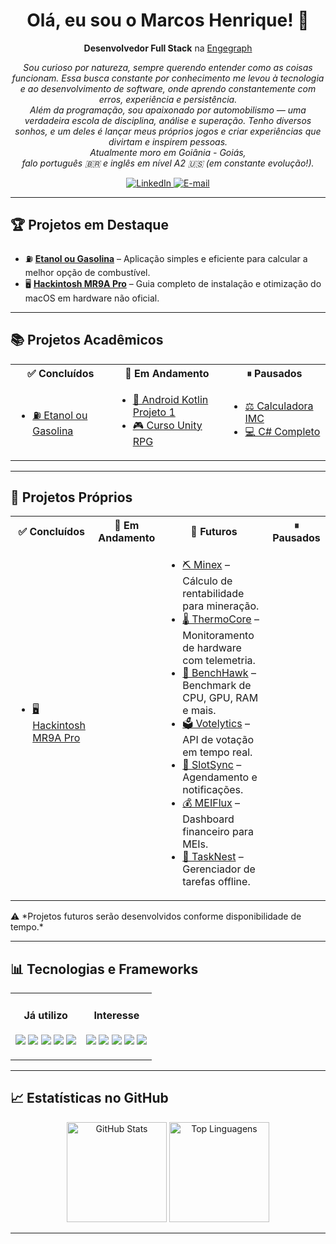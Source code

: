 <h1 align="center">Olá, eu sou o Marcos Henrique! 👋</h1>

<p align="center">
  <strong>Desenvolvedor Full Stack</strong> na <a href="https://engegraph.com" target="_blank">Engegraph</a>
</p>

<p align="center">
  <em>
    Sou curioso por natureza, sempre querendo entender como as coisas funcionam.  
    Essa busca constante por conhecimento me levou à tecnologia e ao desenvolvimento de software,  
    onde aprendo constantemente com erros, experiência e persistência.<br>
    Além da programação, sou apaixonado por automobilismo — uma verdadeira escola de disciplina, análise e superação.  
    Tenho diversos sonhos, e um deles é lançar meus próprios jogos e criar experiências que divirtam e inspirem pessoas.<br>
    Atualmente moro em Goiânia - Goiás,<br>
    falo português 🇧🇷 e inglês em nível A2 🇺🇸 (em constante evolução!).
  </em>
</p>

<div align="center">
  <!-- Botões de contato e perfil -->
  <a href="https://www.linkedin.com/in/marcoshenrique-developer/" target="_blank">
    <img src="https://img.shields.io/badge/LinkedIn-%230077B5?style=for-the-badge&logo=linkedin&logoColor=white" alt="LinkedIn"/>
  </a>
  <a href="mailto:marcosriderbr@outlook.com" target="_blank">
    <img src="https://img.shields.io/badge/Email-Contato-brightgreen?style=for-the-badge&logo=gmail" alt="E-mail"/>
  </a>
</div>

<hr/>

## 🏆 Projetos em Destaque

- ⛽ **[Etanol ou Gasolina](https://github.com/midnightbr/EtanolOuGasolina)** – Aplicação simples e eficiente para calcular a melhor opção de combustível.  
- 🖥 **[Hackintosh MR9A Pro](https://github.com/midnightbr/hackintosh-mr9apro-6750xt)** – Guia completo de instalação e otimização do macOS em hardware não oficial.  

---

## 📚 Projetos Acadêmicos

<div align="center">
  <table>
    <tr>
      <th>✅ Concluídos</th>
      <th>🚧 Em Andamento</th>
      <th>⏸ Pausados</th>
    </tr>
    <tr>
      <td>
        <ul>
          <li><a href="https://github.com/midnightbr/EtanolOuGasolina">⛽ Etanol ou Gasolina</a></li>
        </ul>
      </td>
      <td>
        <ul>
          <li><a href="https://github.com/midnightbr/Android-Kotlin-Projeto1">📱 Android Kotlin Projeto 1</a></li>
          <li><a href="https://github.com/midnightbr/Curso-Unity-RPG">🎮 Curso Unity RPG</a></li>
        </ul>
      </td>
      <td>
        <ul>
          <li><a href="https://github.com/midnightbr/CalculadoraIMC">⚖️ Calculadora IMC</a></li>
          <li><a href="https://github.com/midnightbr/CSharp-Completo">💻 C# Completo</a></li>
        </ul>
      </td>
    </tr>
  </table>
</div>

---

## 🚀 Projetos Próprios

<div align="center">
  <table>
    <tr>
      <th>✅ Concluídos</th>
      <th>🚧 Em Andamento</th>
      <th>🔮 Futuros</th>
      <th>⏸ Pausados</th>
    </tr>
    <tr>
      <td>
        <ul>
          <li><a href="https://github.com/midnightbr/hackintosh-mr9apro-6750xt">🖥 Hackintosh MR9A Pro</a></li>
        </ul>
      </td>
      <td></td>
      <td>
        <ul>
          <li><a href="https://github.com/midnightbr/minex-app">⛏️ Minex</a> – Cálculo de rentabilidade para mineração.</li>
          <li><a href="https://github.com/midnightbr/thermocore-monitor">🌡️ ThermoCore</a> – Monitoramento de hardware com telemetria.</li>
          <li><a href="https://github.com/midnightbr/benchhawk-suite">🧪 BenchHawk</a> – Benchmark de CPU, GPU, RAM e mais.</li>
          <li><a href="https://github.com/midnightbr/votelytics-api">🗳️ Votelytics</a> – API de votação em tempo real.</li>
          <li><a href="https://github.com/midnightbr/slotsync-system">📅 SlotSync</a> – Agendamento e notificações.</li>
          <li><a href="https://github.com/midnightbr/meiflux-dashboard">💰 MEIFlux</a> – Dashboard financeiro para MEIs.</li>
          <li><a href="https://github.com/midnightbr/tasknest-desktop">📝 TaskNest</a> – Gerenciador de tarefas offline.</li>
        </ul>
      </td>
      <td></td>
    </tr>
  </table>
</div>
⚠️ *Projetos futuros serão desenvolvidos conforme disponibilidade de tempo.*

---

## 📊 Tecnologias e Frameworks

<div align="center">
  <table>
    <tr>
      <td align="center" valign="top">
        <h4>Já utilizo</h4>
        <p>
          <img src="https://img.shields.io/badge/.NET%20%26%20C%23-512BD4?style=flat-square&logo=dotnet&logoColor=white"/>
          <img src="https://img.shields.io/badge/Kotlin-F18E33?style=flat-square&logo=kotlin&logoColor=white"/>
          <img src="https://img.shields.io/badge/Vue.js-4FC08D?style=flat-square&logo=vue.js&logoColor=white"/>
          <img src="https://img.shields.io/badge/Unity-000000?style=flat-square&logo=unity&logoColor=white"/>
          <img src="https://img.shields.io/badge/JavaScript-F7DF1E?style=flat-square&logo=javascript&logoColor=black"/>
        </p>
      </td>
      <td align="center" valign="top">
        <h4>Interesse</h4>
        <p>
          <img src="https://img.shields.io/badge/Python-3776AB?style=flat-square&logo=python&logoColor=white"/>
          <img src="https://img.shields.io/badge/TypeScript-007ACC?style=flat-square&logo=typescript&logoColor=white"/>
          <img src="https://img.shields.io/badge/React-61DAFB?style=flat-square&logo=react&logoColor=white"/>
          <img src="https://img.shields.io/badge/C++-00599C?style=flat-square&logo=c%2B%2B&logoColor=white"/>
          <img src="https://img.shields.io/badge/Unreal%20Engine-0E1128?style=flat-square&logo=unrealengine&logoColor=white"/>
        </p>
      </td>
    </tr>
  </table>
</div>

---

## 📈 Estatísticas no GitHub

<p align="center">
  <img height="160" src="https://github-readme-stats.vercel.app/api?username=midnightbr&show_icons=true&theme=github_dark&hide_border=true&count_private=true" alt="GitHub Stats"/>
  <img height="160" src="https://github-readme-stats.vercel.app/api/top-langs/?username=midnightbr&layout=compact&theme=github_dark&hide_border=true&langs_count=8" alt="Top Linguagens"/>
</p>

---
